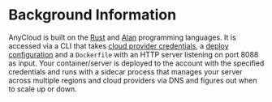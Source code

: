 # Background Information

AnyCloud is built on the [Rust](https://rust-lang.org) and [Alan](https://alan-lang.org) programming languages. It is accessed via a CLI that takes [cloud provider credentials](reference-1/credentials-1.md), a [deploy configuration](reference-1/anycloud-json.md) and a `Dockerfile` with an HTTP server listening on port 8088 as input. Your container/server is deployed to the account with the specified credentials and runs with a sidecar process that manages your server across multiple regions and cloud providers via DNS and figures out when to scale up or down.

